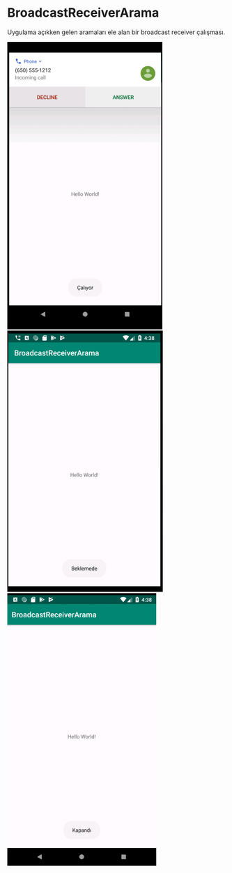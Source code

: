 # BroadcastReceiverArama

Uygulama açıkken gelen aramaları ele alan bir broadcast receiver çalışması. 

![alt text](https://github.com/ihaydinn/BroadcastReceiverArama/blob/master/1.png)
![alt text](https://github.com/ihaydinn/BroadcastReceiverArama/blob/master/2.png)
![alt text](https://github.com/ihaydinn/BroadcastReceiverArama/blob/master/3.png)
